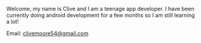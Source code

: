 Welcome, my name is Clive and I am a teenage app developer. I have been currently doing android development for a few months so I am still learning a lot!

Email: clivemoore54@gmail.com
